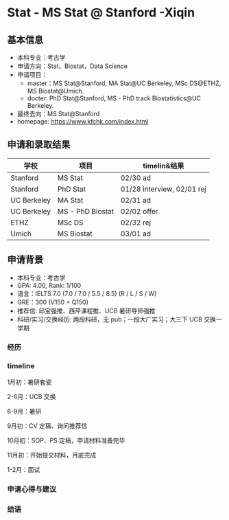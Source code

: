 # Stat - MS Stat @ Stanford  -Xiqin
## 基本信息
- 本科专业：考古学
- 申请方向：Stat，Biostat，Data Science
- 申请项目：
    - master：MS Stat@Stanford, MA Stat@UC Berkeley, MSc DS@ETHZ, MS Biostat@Umich.
    - docter: PhD Stat@Stanford, MS - PhD track Biostatistics@UC Berkeley.
- 最终去向：MS Stat@Stanford
- homepage: https://www.kfchk.com/index.html

## 申请和录取结果

|学校|项目|timelin&结果|
|---|----|-----|
|Stanford|MS Stat|02/30 ad|
|Stanford|PhD Stat|01/28 interview, 02/01 rej|
|UC Berkeley|MA Stat|02/31 ad|
|UC Berkeley|MS - PhD Biostat|02/02 offer|
|ETHZ|MSc DS|02/32 rej|
|Umich|MS Biostat|03/01 ad|

## 申请背景

- 本科专业：考古学
- GPA: 4.00, Rank: 1/100
- 语言：IELTS 7.0 (7.0 / 7.0 / 5.5 / 8.5) (R / L / S / W)
- GRE：300 (V150 + Q150)
- 推荐信: 邱宝强推、西芹课程推、UCB 暑研导师强推
- 科研/实习/交换经历: 两段科研，无 pub；一段大厂实习；大三下 UCB 交换一学期
### 经历

### timeline

1月初：暑研套瓷

2-6月：UCB 交换

6-9月：暑研

9月初：CV 定稿、询问推荐信

10月初：SOP、PS 定稿，申请材料准备完毕

11月初：开始提交材料，月底完成

1-2月：面试

### 申请心得与建议

### 结语